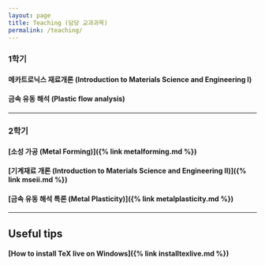 ```yaml
---
layout: page
title: Teaching (담당 교과과목)
permalink: /teaching/
---
```


### 1학기


#### 메카트로닉스 재료개론 (Introduction to Materials Science and Engineering I)


#### 금속 유동 해석 (Plastic flow analysis)


----------------------------

### 2학기

#### [소성 가공 (Metal Forming)]({% link metalforming.md %})


#### [기계재료 개론 (Introduction to Materials Science and Engineering II)]({% link mseii.md %})


#### [금속 유동 해석 특론 (Metal Plasticity)]({% link metalplasticity.md %})



----------------------------

## Useful tips

####


#### [How to install TeX live on Windows]({% link installtexlive.md %})
